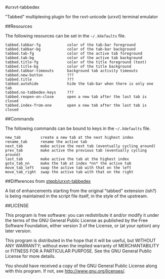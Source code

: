 #urxvt-tabbedex

"Tabbed" multiplexing plugin for the rxvt-unicode (urxvt) terminal emulator

##Resources

The following resources can be set in the `~/.Xdefaults` file.

```
tabbed.tabbar-fg            color of the tab-bar foreground
tabbed.tabbar-bg            color of the tab-bar background
tabbed.tab-fg               color of the active tab foreground
tabbed.tab-bg               color of the active tab background
tabbed.title-fg             color of the title foreground (text)
tabbed.title-bg             color of the title background
tabbed.tabbar-timeouts      background tab activity timeouts
tabbed.new-button           ???
tabbed.title                ???
tabbed.autohide             hide the tab-bar when there is only one tab
tabbed.no-tabbedex-keys     ???
tabbed.reopen-on-close      open a new tab after the last tab is closed
tabbed.index-from-one       open a new tab after the last tab is closed
```

##Commands

The following commands can be bound to keys in the `~/.Xdefaults` file.

```
new_tab         create a new tab at the next highest index
rename_tab      rename the active tab
next_tab        make active the next tab (eventually cycling around)
prev_tab        make active the previous tab (eventually cycling around)
last_tab        make active the tab at the highest index
goto_tab_nn     make the tab at index *nn* the active tab
move_tab_left   swap the active tab with that on the left
move_tab_right  swap the active tab with that on the right
```

##Differences from [stepb/urxvt-tabbedex](http://github.com/stepb/urxvt-tabbedex)

A list of enhancements starting from the original "tabbed" extension (ish?) is
being maintained in the script file itself, in the style of the upstream.

##LICENSE

This program is free software: you can redistribute it and/or modify it under
the terms of the GNU General Public License as published by the Free Software
Foundation, either version 3 of the License, or (at your option) any later
version.

This program is distributed in the hope that it will be useful, but WITHOUT ANY
WARRANTY; without even the implied warranty of MERCHANTABILITY or FITNESS FOR A
PARTICULAR PURPOSE.  See the GNU General Public License for more details.

You should have received a copy of the GNU General Public License along with
this program.  If not, see <http://www.gnu.org/licenses/>.
